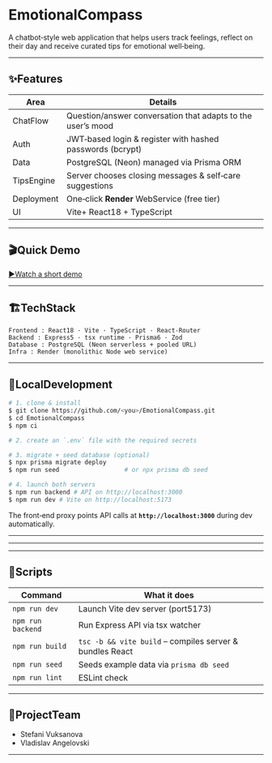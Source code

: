 # EmotionalCompass

A chatbot‑style web application that helps users track feelings, reflect on their day and receive curated tips for emotional well‑being.

---

## ✨Features

| Area      | Details                                                   |
| ----------- | ----------------------------------------------------------- |
| ChatFlow   | Question/answer conversation that adapts to the user’s mood |
| Auth       | JWT‑based login & register with hashed passwords (bcrypt)   |
| Data       | PostgreSQL (Neon) managed via Prisma ORM                    |
| TipsEngine | Server chooses closing messages & self‑care suggestions     |
| Deployment | One‑click **Render** WebService (free tier)                |
| UI          | Vite+ React18 + TypeScript                                |

---

## 🎬Quick Demo

[▶️Watch a short demo](https://github.com/svuksanova/ThinkSafePlaySafe/blob/main/DemoVideo.mp4)

---

## 🏗️TechStack

```text
Frontend : React18 · Vite · TypeScript · React‑Router
Backend : Express5 · tsx runtime · Prisma6 · Zod
Database : PostgreSQL (Neon serverless + pooled URL)
Infra : Render (monolithic Node web service)
```

---

## 🔧LocalDevelopment

```bash
# 1. clone & install
$ git clone https://github.com/<you>/EmotionalCompass.git
$ cd EmotionalCompass
$ npm ci

# 2. create an `.env` file with the required secrets

# 3. migrate + seed database (optional)
$ npx prisma migrate deploy
$ npm run seed                  # or npx prisma db seed

# 4. launch both servers
$ npm run backend # API on http://localhost:3000
$ npm run dev # Vite on http://localhost:5173
```

The front‑end proxy points API calls at **`http://localhost:3000`** during dev
automatically.

---

---

---

## 🧩Scripts

| Command         | What it does                                           |
| --------------- | -------------------------------------------------------- |
| `npm run dev`   | Launch Vite dev server (port5173)                       |
| `npm run backend` | Run Express API via tsx watcher                          |
| `npm run build` | `tsc -b && vite build` – compiles server & bundles React |
| `npm run seed`  | Seeds example data via `prisma db seed`                  |
| `npm run lint`  | ESLint check                                             |

---

## 👥ProjectTeam

* Stefani Vuksanova
* Vladislav Angelovski

---
